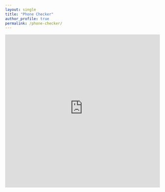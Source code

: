 ```yaml
---
layout: single
title: "Phone Checker"
author_profile: true
permalink: /phone-checker/
---
```


<iframe src="https://thinhda-chat-support-app.streamlit.app" width="100%" height="500" frameborder="0" style="border:0" allowfullscreen></iframe>
